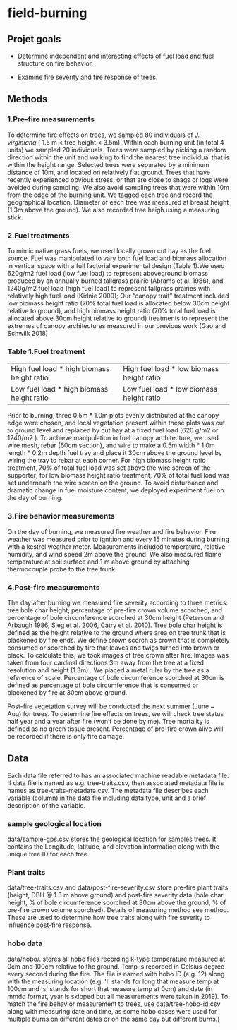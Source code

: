 field-burning
=============

Projet goals
------------
- Determine independent and interacting effects of fuel load and fuel structure on fire behavior. 

- Examine fire severity and fire response of trees.

Methods
-------

### 1.Pre-fire measurements 





To determine fire effects on trees, we sampled 80 individuals of *J. virginiana* ( 1.5 m < tree height < 3.5m). Within each burning unit (in total 4 units) we sampled 20 individuals. Trees were sampled by picking a random direction within the unit and walking to find the nearest tree individual that is within the height range. Selected trees were separated by a minimum distance of 10m, and located on relatively flat ground. Trees that have recently experienced obvious stress, or that are close to snags or logs were avoided during sampling. We also avoid sampling trees that were within 10m from the edge of the burning unit. We tagged each tree and record the geographical location. Diameter of each tree was measured at breast height (1.3m above the ground). We also recorded tree heigh using a measuring stick. 


### 2.Fuel treatments




To mimic native grass fuels, we used locally grown cut hay as the fuel source. Fuel was manipulated to vary both fuel load and biomass allocation in vertical space with a full factorial experimental design (Table 1).We used 620g/m2 fuel load (low fuel load) to represent aboveground biomass produced by an annually burned tallgrass prairie (Abrams et al. 1986), and  1240g/m2 fuel load (high fuel load) to represent tallgrass prairies with relatively high fuel load (Kidnie 2009); Our “canopy trait” treatment included low biomass height ratio (70% total fuel load is allocated below 30cm height relative to ground), and high biomass height ratio (70% total fuel load is allocated above 30cm height relative to ground) treatments to represent the extremes of canopy architectures measured in our previous work (Gao and Schwilk 2018)

### **Table 1.Fuel treatment**



|                                            |                                          |
|--------------------------------------------|------------------------------------------|
| High fuel load * high biomass height ratio | High fuel load * low biomass height ratio|
|Low fuel load * high biomass height ratio   | Low fuel load * low biomass height ratio |





Prior to burning, three 0.5m * 1.0m plots evenly distributed at the canopy edge were chosen, and local vegetation present within these  plots was cut to ground level and replaced by cut hay at a fixed fuel load (620 g/m2 or 1240/m2 ). To achieve manipulation in fuel canopy architecture, we used wire mesh, rebar (60cm section), and wire to make a 0.5m width * 1.0m length * 0.2m depth fuel tray and place it 30cm above the ground level by wiring the tray to rebar at each corner. For high biomass height ratio treatment, 70% of total fuel load was set above the wire screen of the supporter; for low biomass height ratio treatment, 70% of total fuel load was set underneath the wire screen on the ground. To avoid disturbance and dramatic change in fuel moisture content, we deployed experiment fuel on the day of burning.





### 3.Fire behavior measurements

On the day of burning, we measured fire weather and fire behavior. Fire weather was measured prior to ignition and every 15 minutes during burning with a kestrel weather meter. Measurements included temperature, relative humidity, and wind speed 2m above the ground. We also measured flame temperature at soil surface and 1 m above ground by attaching thermocouple probe to the tree trunk. 



### 4.Post-fire measurements

The day after burning we measured fire severity according to three metrics: tree bole char height, percentage of pre-fire crown volume scorched, and percentage of bole circumference scorched at 30cm height (Peterson and Arbaugh 1986, Sieg et al. 2006, Catry et al. 2010). Tree bole char height is defined as the height relative to the ground where area on tree trunk that is blackened by fire ends.  We define crown scorch as crown that is completely consumed or scorched by fire that leaves and twigs turned into brown or black. To calculate this, we took images of tree crown after fire. Images was taken from four cardinal directions 3m away from the tree at a fixed resolution and height (1.3m) . We placed a metal ruler by the tree as a reference of scale.  Percentage of bole circumference scorched at 30cm is defined as percentage of bole circumference that is consumed or blackened by fire at 30cm above ground. 

Post-fire vegetation survey will be conducted the next summer (June ~ Aug) for trees. To determine fire effects on trees, we will check tree status half year and a year after fire (won’t be done by me). Tree mortality is defined as no green tissue present. Percentage of pre-fire crown alive will be recorded if there is only fire damage. 


Data
----

Each data file referred to has an associated machine readable metadata file. If data file is named as e.g. tree-traits.csv, then associated metadata file is names as tree-traits-metadata.csv. The metadata file describes each variable (column) in the data file including data type, unit and a brief description of the variable.

### sample geological location

data/sample-gps.csv stores the geological location for samples trees. It contains the Longitude, latitude, and elevation information along with the unique tree ID for each tree.

### Plant traits

data/tree-traits.csv and data/post-fire-severity.csv store pre-fire plant traits (height, DBH @ 1.3 m above ground) and post-fire severity data (bole char height, % of bole circumference scorched at 30cm above the ground, % of pre-fire crown volume scorched). Details of measuring method see method. These are used to determine how tree traits along with fire severity to influence post-fire response.


### hobo data

data/hobo/. stores all hobo files recording k-type temperature measured at 0cm and 100cm relative to the ground. Temp is recorded in
Celsius degree every second during the fire.  The file is named with hobo ID (e.g. 12) along with the measuring location (e.g. 'l' stands for long that measure temp at 100cm and 's' stands for short that measure temp at 0cm) and date (in mmdd format, year is skipped but all measurements were taken in 2019). To match the fire behavior measurement to trees, use data/tree-hobo-id.csv along with measuring date and time, as some hobo cases were used for multiple burns on different dates or on the same day but different burns.) 








